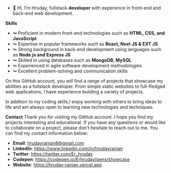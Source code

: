 - 👋 Hi, I’m Hruday, fullstack **developer** with experience in front-end and back-end web development.

**Skills**
- ↬ Proficient in modern front-end technologies such as **HTML, CSS, and JavaScript**
- ↬ Expertise in popular frameworks such as **React, Next JS & EXT JS**
- ↬ Strong background in back-end development using languages such as **Node.js and Express JS**
- ↬ Skilled in using databases such as **MongoDB, MySQL**
- ↬ Experienced in agile software development methodologies
- ↬ Excellent problem-solving and communication skills

On this GitHub account, you will find a range of projects that showcase my abilities as a fullstack developer. From simple static websites to full-fledged web applications, I have experience building a variety of projects.

In addition to my coding skills,I enjoy working with others to bring ideas to life and am always open to learning new technologies and techniques.

**Contact**
Thank you for visiting my GitHub account. I hope you find my projects interesting and educational. If you have any questions or would like to collaborate on a project, please don't hesitate to reach out to me. You can find my contact information below:

- **Email**: hrudayranjan8@gmail.com
- **LinkedIn**: https://www.linkedin.com/in/hrudayranjan
- **Twitter**: https://twitter.com/Er_hruday
- **Codepen**: https://codepen.io/Erhruday/pens/showcase
- **Website**: https://hruday-ranjan.vercel.app
